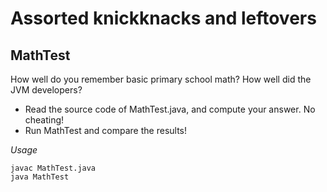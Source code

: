 # Assorted knickknacks and leftovers #

## MathTest ##

How well do you remember basic primary school math? How well did the JVM developers?
* Read the source code of MathTest.java, and compute your answer. No cheating!
* Run MathTest and compare the results! 

_Usage_

	javac MathTest.java
	java MathTest